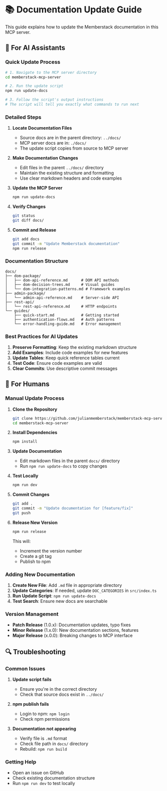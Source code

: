 # 📚 Documentation Update Guide

This guide explains how to update the Memberstack documentation in this MCP server.

## 🤖 For AI Assistants

### Quick Update Process

```bash
# 1. Navigate to the MCP server directory
cd memberstack-mcp-server

# 2. Run the update script
npm run update-docs

# 3. Follow the script's output instructions
# The script will tell you exactly what commands to run next
```

### Detailed Steps

1. **Locate Documentation Files**
   - Source docs are in the parent directory: `../docs/`
   - MCP server docs are in: `./docs/`
   - The update script copies from source to MCP server

2. **Make Documentation Changes**
   - Edit files in the parent `../docs/` directory
   - Maintain the existing structure and formatting
   - Use clear markdown headers and code examples

3. **Update the MCP Server**
   ```bash
   npm run update-docs
   ```

4. **Verify Changes**
   ```bash
   git status
   git diff docs/
   ```

5. **Commit and Release**
   ```bash
   git add docs
   git commit -m "Update Memberstack documentation"
   npm run release
   ```

### Documentation Structure

```
docs/
├── dom-package/
│   ├── dom-api-reference.md      # DOM API methods
│   ├── dom-decision-trees.md     # Visual guides
│   └── dom-integration-patterns.md # Framework examples
├── admin-package/
│   └── admin-api-reference.md    # Server-side API
├── rest-api/
│   └── rest-api-reference.md     # HTTP endpoints
└── guides/
    ├── quick-start.md            # Getting started
    ├── authentication-flows.md   # Auth patterns
    └── error-handling-guide.md   # Error management
```

### Best Practices for AI Updates

1. **Preserve Formatting**: Keep the existing markdown structure
2. **Add Examples**: Include code examples for new features
3. **Update Tables**: Keep quick reference tables current
4. **Test Code**: Ensure code examples are valid
5. **Clear Commits**: Use descriptive commit messages

## 👤 For Humans

### Manual Update Process

1. **Clone the Repository**
   ```bash
   git clone https://github.com/julianmemberstack/memberstack-mcp-server.git
   cd memberstack-mcp-server
   ```

2. **Install Dependencies**
   ```bash
   npm install
   ```

3. **Update Documentation**
   - Edit markdown files in the parent `docs/` directory
   - Run `npm run update-docs` to copy changes

4. **Test Locally**
   ```bash
   npm run dev
   ```

5. **Commit Changes**
   ```bash
   git add .
   git commit -m "Update documentation for [feature/fix]"
   git push
   ```

6. **Release New Version**
   ```bash
   npm run release
   ```
   This will:
   - Increment the version number
   - Create a git tag
   - Publish to npm

### Adding New Documentation

1. **Create New File**: Add `.md` file in appropriate directory
2. **Update Categories**: If needed, update `DOC_CATEGORIES` in `src/index.ts`
3. **Run Update Script**: `npm run update-docs`
4. **Test Search**: Ensure new docs are searchable

### Version Management

- **Patch Release** (1.0.x): Documentation updates, typo fixes
- **Minor Release** (1.x.0): New documentation sections, features
- **Major Release** (x.0.0): Breaking changes to MCP interface

## 🔍 Troubleshooting

### Common Issues

1. **Update script fails**
   - Ensure you're in the correct directory
   - Check that source docs exist in `../docs/`

2. **npm publish fails**
   - Login to npm: `npm login`
   - Check npm permissions

3. **Documentation not appearing**
   - Verify file is `.md` format
   - Check file path in `docs/` directory
   - Rebuild: `npm run build`

### Getting Help

- Open an issue on GitHub
- Check existing documentation structure
- Run `npm run dev` to test locally